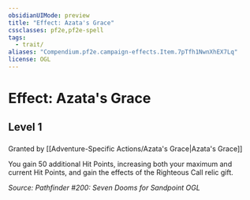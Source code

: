 ```yaml
---
obsidianUIMode: preview
title: "Effect: Azata's Grace"
cssclasses: pf2e,pf2e-spell
tags:
  - trait/
aliases: "Compendium.pf2e.campaign-effects.Item.7pTfh1NwnXhEX7Lq"
license: OGL
---
```

# Effect: Azata's Grace
## Level 1
### 






Granted by [[Adventure-Specific Actions/Azata's Grace|Azata's Grace]]

You gain 50 additional Hit Points, increasing both your maximum and current Hit Points, and gain the effects of the Righteous Call relic gift.

*Source: Pathfinder #200: Seven Dooms for Sandpoint*
*OGL*